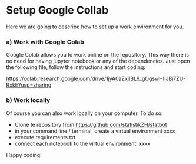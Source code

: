 # Setup Google Collab

Here we are going to describe how to set up a work environment for you. 

### a) Work with Google Colab

Google Colab allows you to work online on the repository. This way there is no need for having jupyter notebook or any of the dependencies. 
Just open the following file, follow the instructions and start coding: 

https://colab.research.google.com/drive/1jyA0aZxjIBL9_gOgswHIIJBj7ZU-RxkE?usp=sharing


### b) Work locally

Of course you can also work locally on your computer. To do so: 
- Clone te repository from https://github.com/statistikZH/statbot
- in your command line / terminal, create a virtual environment xxxx
- execute requirements.txt
- connect each notebook to the virtual environment: xxxx

Happy coding!
